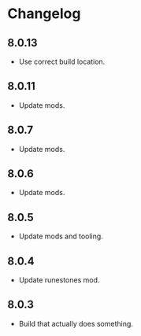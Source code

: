 # Changelog

## 8.0.13

- Use correct build location.

## 8.0.11

- Update mods.

## 8.0.7

- Update mods.

## 8.0.6

- Update mods.

## 8.0.5

- Update mods and tooling.

## 8.0.4

- Update runestones mod.

## 8.0.3

- Build that actually does something.

